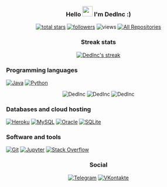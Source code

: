 <h3 align="center">
  Hello
  <img src="https://media.giphy.com/media/hvRJCLFzcasrR4ia7z/giphy.gif" width="28">
  I'm DedInc :)
</h3>


<p align="center">
  <a href="https://github.com/DedInc?tab=repositories&sort=stargazers">
    <img alt="total stars" title="Total stars on GitHub" src="https://custom-icon-badges.herokuapp.com/badge/dynamic/json?logo=star&color=55960c&labelColor=488207&label=Stars&style=for-the-badge&query=%24.stars&url=https://api.github-star-counter.workers.dev/user/DedInc"/></a>
  <a href="https://github.com/DedInc?tab=followers">
    <img alt="followers" title="Follow me on Github" src="https://custom-icon-badges.herokuapp.com/github/followers/DedInc?color=236ad3&labelColor=1155ba&style=for-the-badge&logo=person-add&label=Follow&logoColor=white"/></a>
    <img alt="views" title="GitHub profile views" src="https://gitcounter.000webhostapp.com/?counter=DedInc"/>
    <a href="https://github.com/DedInc?tab=repositories&sort=stargazers"><img alt="All Repositories" title="All Repositories" src="https://custom-icon-badges.herokuapp.com/badge/-All%20Repos-2962FF?style=for-the-badge&logoColor=white&logo=repo"/></a>
</p>

<h3 align="center">Streak stats</h3>
<p align="center">
  <a href="https://github.com/DenverCoder1/github-readme-streak-stats">
    <img title="🔥 Get streak stats for your profile at git.io/streak-stats" alt="DedInc's streak" src="https://github-readme-streak-stats.herokuapp.com/?user=DedInc&theme=tokyonight&hide_border=true"/>
  </a>
</p>

### Programming languages

<p>
    <a href="https://github.com/search?q=user:DedInc+language:java"><img alt="Java" src="https://img.shields.io/badge/Java-007396.svg?logo=java&logoColor=white"></a>
    <a href="https://github.com/search?q=user:DedInc+language:python"><img alt="Python" src="https://img.shields.io/badge/Python-14354C.svg?logo=python&logoColor=white"></a>
    <p align="center">
        <img src="https://github-readme-stats.vercel.app/api/top-langs/?username=DedInc&theme=tokyonight&hide_border=true" alt="DedInc"/>
        <img src="https://github-readme-stats.vercel.app/api/wakatime?username=DedInc&theme=tokyonight&hide_border=true&custom_title=Coding activity" alt="DedInc"/> 
        <img src="https://wakatime.com/badge/user/414e96cf-609f-4311-8c75-5a8d7c0c082d.svg" alt="DedInc"/> 
    </p>
<p>

### Databases and cloud hosting

<p>
    <a href="#"><img alt="Heroku" src="https://img.shields.io/badge/Heroku-430098.svg?logo=heroku&logoColor=white"></a>
    <a href="#"><img alt="MySQL" src="https://img.shields.io/badge/MySQL-00f.svg?logo=mysql&logoColor=white"></a>
    <a href="#"><img alt="Oracle" src ="https://img.shields.io/badge/Oracle-F00000.svg?logo=oracle&logoColor=white"></a>
    <a href="#"><img alt="SQLite" src ="https://img.shields.io/badge/SQLite-07405e.svg?logo=sqlite&logoColor=white"></a>
</p>

### Software and tools

<p>
    <a href="#"><img alt="Git" src="https://img.shields.io/badge/Git-F05033.svg?logo=git&logoColor=white"></a>
    <a href="#"><img alt="Jupyter" src="https://img.shields.io/badge/Jupyter-F37626.svg?logo=Jupyter&logoColor=white"></a>
    <a href="#"><img alt="Stack Overflow" src="https://img.shields.io/badge/-Stack%20Overflow-FE7A16?logo=stack-overflow&logoColor=white"></a>
</p>

<h3 align="center">Social</h3>
<p align="center">
  <a href="https://t.me/maehdakvan"
    ><img
      src="https://img.shields.io/badge/Telegram-2CA5E0?style=for-the-badge&logo=telegram&logoColor=white"
      alt="Telegram"
  /></a>
  <a href="https://vk.com/animationtube"
    ><img
      src="https://img.shields.io/badge/VKontakte-%232E87FB?style=for-the-badge&logo=vk&logoColor=white"
      alt="VKontakte"
  /></a>
</p>
